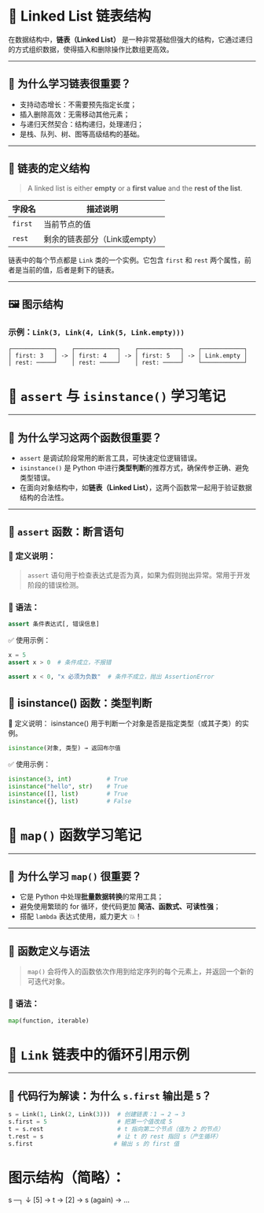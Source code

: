# 🧷 Linked List 链表结构

在数据结构中，**链表（Linked List）** 是一种非常基础但强大的结构，它通过递归的方式组织数据，使得插入和删除操作比数组更高效。

---

## 🧠 为什么学习链表很重要？

- 支持动态增长：不需要预先指定长度；
- 插入删除高效：无需移动其他元素；
- 与递归天然契合：结构递归，处理递归；
- 是栈、队列、树、图等高级结构的基础。

---

## 🧱 链表的定义结构

> A linked list is either **empty** or a **first value** and the **rest of the list**.

| 字段名     | 描述说明                     |
|------------|------------------------------|
| `first`    | 当前节点的值                 |
| `rest`     | 剩余的链表部分（Link或empty）|

链表中的每个节点都是 `Link` 类的一个实例。它包含 `first` 和 `rest` 两个属性，前者是当前的值，后者是剩下的链表。

---

## 🖼️ 图示结构

### 示例：`Link(3, Link(4, Link(5, Link.empty)))`

```text
┌────────────┐    ┌────────────┐    ┌────────────┐    ┌────────────┐
│ first: 3   │ -> │ first: 4   │ -> │ first: 5   │ -> │ Link.empty │
│ rest: ─────┘    │ rest: ─────┘    │ rest: ─────┘    └────────────┘
```

# 🧠 `assert` 与 `isinstance()` 学习笔记

---

## 🔎 为什么学习这两个函数很重要？

- `assert` 是调试阶段常用的断言工具，可快速定位逻辑错误。
- `isinstance()` 是 Python 中进行**类型判断**的推荐方式，确保传参正确、避免类型错误。
- 在面向对象结构中，如**链表（Linked List）**，这两个函数常一起用于验证数据结构的合法性。

---

## 🧪 `assert` 函数：断言语句

### 📌 定义说明：

> `assert` 语句用于检查表达式是否为真，如果为假则抛出异常。常用于开发阶段的错误检测。

### 🧠 语法：

```python
assert 条件表达式[, 错误信息]
```

✅ 使用示例：
```python
x = 5
assert x > 0  # 条件成立，不报错

assert x < 0, "x 必须为负数"  # 条件不成立，抛出 AssertionError
```

## 🧬 isinstance() 函数：类型判断
📌 定义说明：
isinstance() 用于判断一个对象是否是指定类型（或其子类）的实例。
```python
isinstance(对象, 类型) → 返回布尔值
```
✅ 使用示例：
```python
isinstance(3, int)          # True
isinstance("hello", str)    # True
isinstance([], list)        # True
isinstance({}, list)        # False
```

# 🧠 `map()` 函数学习笔记

---

## 🤔 为什么学习 `map()` 很重要？

- 它是 Python 中处理**批量数据转换**的常用工具；
- 避免使用繁琐的 for 循环，使代码更加 **简洁、函数式、可读性强**；
- 搭配 `lambda` 表达式使用，威力更大 💥！

---

## 🧬 函数定义与语法

> `map()` 会将传入的函数依次作用到给定序列的每个元素上，并返回一个新的可迭代对象。

### 📌 语法：

```python
map(function, iterable)
```


# 🧠 `Link` 链表中的循环引用示例

---

## 🤔 代码行为解读：为什么 `s.first` 输出是 `5`？

```python
s = Link(1, Link(2, Link(3)))  # 创建链表：1 → 2 → 3
s.first = 5                    # 把第一个值改成 5
t = s.rest                     # t 指向第二个节点（值为 2 的节点）
t.rest = s                     # 让 t 的 rest 指回 s（产生循环）
s.first                       # 输出 s 的 first 值
```
# 图示结构（简略）：

s ─┐
   ↓
  [5] → t → [2] → s (again) → ...